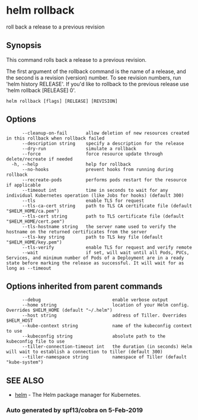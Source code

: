 # helm rollback

roll back a release to a previous revision

## Synopsis

This command rolls back a release to a previous revision.

The first argument of the rollback command is the name of a release, and the second is a revision \(version\) number. To see revision numbers, run 'helm history RELEASE'. If you'd like to rollback to the previous release use 'helm rollback \[RELEASE\] 0'.

```text
helm rollback [flags] [RELEASE] [REVISION]
```

## Options

```text
      --cleanup-on-fail       allow deletion of new resources created in this rollback when rollback failed
      --description string    specify a description for the release
      --dry-run               simulate a rollback
      --force                 force resource update through delete/recreate if needed
  -h, --help                  help for rollback
      --no-hooks              prevent hooks from running during rollback
      --recreate-pods         performs pods restart for the resource if applicable
      --timeout int           time in seconds to wait for any individual Kubernetes operation (like Jobs for hooks) (default 300)
      --tls                   enable TLS for request
      --tls-ca-cert string    path to TLS CA certificate file (default "$HELM_HOME/ca.pem")
      --tls-cert string       path to TLS certificate file (default "$HELM_HOME/cert.pem")
      --tls-hostname string   the server name used to verify the hostname on the returned certificates from the server
      --tls-key string        path to TLS key file (default "$HELM_HOME/key.pem")
      --tls-verify            enable TLS for request and verify remote
      --wait                  if set, will wait until all Pods, PVCs, Services, and minimum number of Pods of a Deployment are in a ready state before marking the release as successful. It will wait for as long as --timeout
```

## Options inherited from parent commands

```text
      --debug                           enable verbose output
      --home string                     location of your Helm config. Overrides $HELM_HOME (default "~/.helm")
      --host string                     address of Tiller. Overrides $HELM_HOST
      --kube-context string             name of the kubeconfig context to use
      --kubeconfig string               absolute path to the kubeconfig file to use
      --tiller-connection-timeout int   the duration (in seconds) Helm will wait to establish a connection to tiller (default 300)
      --tiller-namespace string         namespace of Tiller (default "kube-system")
```

## SEE ALSO

* [helm](helm.md)     - The Helm package manager for Kubernetes.

### Auto generated by spf13/cobra on 5-Feb-2019

